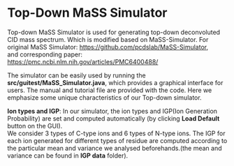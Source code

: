 # Top-Down MaSS Simulator
Top-down MaSS Simulator is used for generating top-down deconvoluted CID mass spectrum. Which is modified based on MaSS-Simulator.
For original MaSS Simulator: https://github.com/pcdslab/MaSS-Simulator, \
and corresponding paper: https://pmc.ncbi.nlm.nih.gov/articles/PMC6400488/

The simulator can be easily used by running the **src/guitest/MaSS_Simulator.java**, which provides a graphical interface for users.
The manual and tutorial file are provided with the code. Here we emphasize some unique characteristics of our Top-down simulator.

**Ion types and IGP**: In our simulator, the ion types and IGP(Ion Generation Probability) are set and computed automatically (by clicking **Load Default** button on the GUI).\
We consider 3 types of C-type ions and 6 types of N-type ions. The IGP for each ion generated for different types of residue are computed according to the particular mean and variance we analysed beforehands.(the mean and variance can be found in **IGP data** folder).


